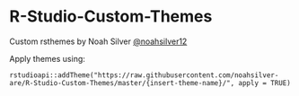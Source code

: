 # R-Studio-Custom-Themes
Custom rsthemes by Noah Silver [@noahsilver12](https://www.twitter.com/noahsilver12)

Apply themes using:

```rstudioapi::addTheme("https://raw.githubusercontent.com/noahsilver-are/R-Studio-Custom-Themes/master/{insert-theme-name}/", apply = TRUE)```
